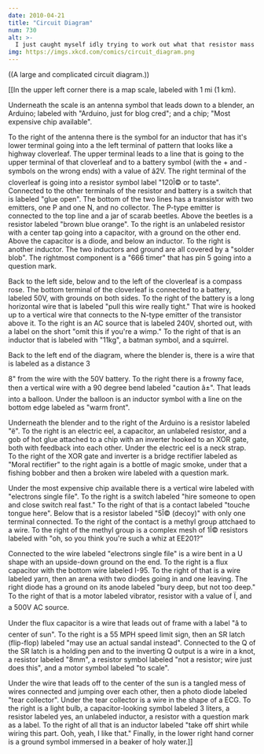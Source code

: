 ```yaml
---
date: 2010-04-21
title: "Circuit Diagram"
num: 730
alt: >-
  I just caught myself idly trying to work out what that resistor mass would actually be, and realized I had self-nerd-sniped.
img: https://imgs.xkcd.com/comics/circuit_diagram.png
---
```



((A large and complicated circuit diagram.))

[[In the upper left corner there is a map scale, labeled with 1 mi (1 km).

Underneath the scale is an antenna symbol that leads down to a blender, an Arduino; labeled with "Arduino, just for blog cred"; and a chip; "Most expensive chip available".

To the right of the antenna there is the symbol for an inductor that has it's lower terminal going into a the left terminal of pattern that looks like a highway cloverleaf.  The upper terminal leads to a line that is going to the upper terminal of that cloverleaf and to a battery symbol (with the + and - symbols on the wrong ends) with a value of â2V.  The right terminal of the cloverleaf is going into a resistor symbol label "120Î© or to taste".  Connected to the other terminals of the resistor and battery is a switch that is labeled "glue open".  The bottom of the two lines has a transistor with two emitters, one P and one N, and no collector.  The P-type emitter is connected to the top line and a jar of scarab beetles.  Above the beetles is a resistor labeled "brown blue orange". To the right is an unlabeled resistor with a center tap going into a capacitor, with a ground on the other end.  Above the capacitor is a diode, and below an inductor.  To the right is another inductor.  The two inductors and ground are all covered by a "solder blob".  The rightmost component is a "666 timer" that has pin 5 going into a question mark.

Back to the left side, below and to the left of the cloverleaf is a compass rose.  The bottom terminal of the cloverleaf is connected to a battery, labeled 50V, with grounds on both sides.  To the right of the battery is a long horizontal wire that is labeled "pull this wire really tight."  That wire is hooked up to a vertical wire that connects to the N-type emitter of the transistor above it.  To the right is an AC source that is labeled 240V, shorted out, with a label on the short "omit this if you're a wimp."  To the right of that is an inductor that is labeled with "11kg", a batman symbol, and a squirrel.

Back to the left end of the diagram, where the blender is, there is a wire that is labeled as a distance 3

8" from the wire with the 50V battery.  To the right there is a frowny face, then a vertical wire with a 90 degree bend labeled "caution â±".  That leads into a balloon.  Under the balloon is an inductor symbol with a line on the bottom edge labeled as "warm front".

Underneath the blender and to the right of the Arduino is a resistor labeled "ë".  To the right is an electric eel, a capacitor, an unlabeled resistor, and a gob of hot glue attached to a chip with an inverter hooked to an XOR gate, both with feedback into each other.  Under the electric eel is a neck strap.  To the right of the XOR gate and inverter is a bridge rectifier labeled as "Moral rectifier"  to the right again is a bottle of magic smoke, under that a fishing bobber and then a broken wire labeled with a question mark. 

Under the most expensive chip available there is a vertical wire labeled with "electrons single file".  To the right is a switch labeled "hire someone to open and close switch real fast."  To the right of that is a contact labeled "touche tongue here".  Below that is a resistor labeled "5Î© (decoy)" with only one terminal connected.  To the right of the contact is a methyl group attchaed to a wire.  To the right of the methyl group is a complex mesh of 1Î© resistors labeled with "oh, so you think you're such a whiz at EE201?"

Connected to the wire labeled "electrons single file" is a wire bent in a U shape with an upside-down ground on the end.  To the right is a flux capacitor with the bottom wire labeled I-95.  To the right of that is a wire labeled yarn, then an arena with two diodes going in and one leaving.  The right diode has a ground on its anode labeled "bury deep, but not too deep."  To the right of that is a motor labeled vibrator, resistor with a value of Ï, and a 500V AC source.

Under the flux capacitor is a wire that leads out of frame with a label "â to center of sun".  To the right is a 55 MPH speed limit sign, then an SR latch (flip-flop) labeled "may use an actual sandal instead".  Connected to the Q of the SR latch is a holding pen and to the inverting Q output is a wire in a knot, a resistor labeled "8mm", a resistor symbol labeled "not a resistor; wire just does this", and a motor symbol labeled "to scale".

Under the wire that leads off to the center of the sun is a tangled mess of wires connected and jumping over each other, then a photo diode labeled "tear collector".  Under the tear collector is a wire in the shape of a ECG.  To the right is a light bulb, a capacitor-looking symbol labeled 3 liters, a resistor labeled yes, an unlabeled inductor, a resistor with a question mark as a label.  To the right of all that is an inductor labeled "take off shirt while wiring this part.  Ooh, yeah, I like that."  Finally, in the lower right hand corner is a ground symbol immersed in a beaker of holy water.]]
